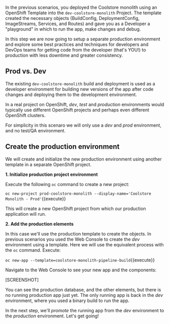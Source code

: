 In the previous scenarios, you deployed the Coolstore monolith using an
OpenShift Template into the `dev-coolstore-monolith` Project. The template
created the necessary objects (BuildConfig, DeploymentConfig, ImageStreams, Services, and Routes)
and gave you as a Developer a "playground" in which to run the app, make
changes and debug.

In this step we are now going to setup a separate production environment and explore some
best practices and techniques for developers and DevOps teams for getting code from
the developer (that's YOU!) to production with less downtime and greater consistency.

## Prod vs. Dev

The existing `dev-coolstore-monolith` build and deployment is used as a developer environment for building new
versions of the app after code changes and deploying them to the development environment.

In a real project on OpenShift, _dev_, _test_ and _production_ environments would typically use different
OpenShift projects and perhaps even different OpenShift clusters.

For simplicity in this scenaro we will only use a _dev_ and _prod_ environment, and no test/QA
environment.


## Create the production environment

We will create and initialize the new production environment using another template
in a separate OpenShift project.

**1. Initialize production project environment**

Execute the following `oc` command to create a new project:

`oc new-project prod-coolstore-monolith --display-name='Coolstore Monolith - Prod'`{{execute}}

This will create a new OpenShift project from which our production application will run.

**2. Add the production elements**

In this case we'll use the production template to create the objects. In previous scenarios you
used the Web Console to create the _dev_ environment using a template. Here we will use the
equivalent process with the `oc` command. Execute:

`oc new-app --template=coolstore-monolith-pipeline-build`{{execute}}

Navigate to the Web Console to see your new app and the components:

[SCREENSHOT]

You can see the production database, and the other elements, but there is no running production
app just yet. The only running app is back in the _dev_ environment, where you used a binary
build to run the app.

In the next step, we'll _promote_ the running app from the _dev_ environment to the _production_
environment. Let's get going!